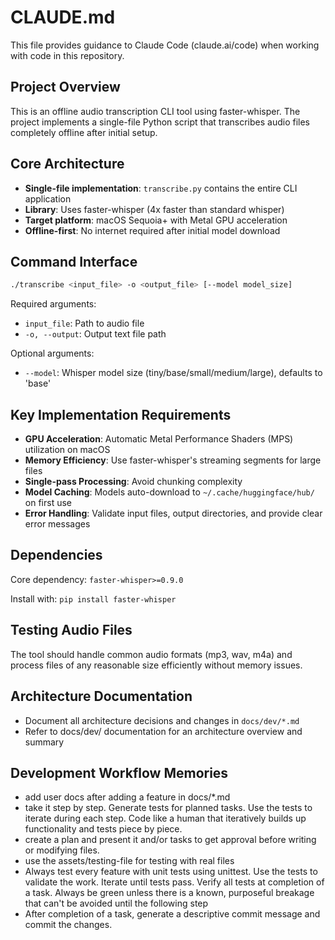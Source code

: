 # CLAUDE.md

This file provides guidance to Claude Code (claude.ai/code) when working with code in this repository.

## Project Overview

This is an offline audio transcription CLI tool using faster-whisper. The project implements a single-file Python script that transcribes audio files completely offline after initial setup.

## Core Architecture

- **Single-file implementation**: `transcribe.py` contains the entire CLI application
- **Library**: Uses faster-whisper (4x faster than standard whisper) 
- **Target platform**: macOS Sequoia+ with Metal GPU acceleration
- **Offline-first**: No internet required after initial model download

## Command Interface

```bash
./transcribe <input_file> -o <output_file> [--model model_size]
```

Required arguments:
- `input_file`: Path to audio file
- `-o, --output`: Output text file path

Optional arguments:
- `--model`: Whisper model size (tiny/base/small/medium/large), defaults to 'base'

## Key Implementation Requirements

- **GPU Acceleration**: Automatic Metal Performance Shaders (MPS) utilization on macOS
- **Memory Efficiency**: Use faster-whisper's streaming segments for large files
- **Single-pass Processing**: Avoid chunking complexity
- **Model Caching**: Models auto-download to `~/.cache/huggingface/hub/` on first use
- **Error Handling**: Validate input files, output directories, and provide clear error messages

## Dependencies

Core dependency: `faster-whisper>=0.9.0`

Install with: `pip install faster-whisper`

## Testing Audio Files

The tool should handle common audio formats (mp3, wav, m4a) and process files of any reasonable size efficiently without memory issues.

## Architecture Documentation

- Document all architecture decisions and changes in `docs/dev/*.md`
- Refer to docs/dev/ documentation for an architecture overview and summary

## Development Workflow Memories

- add user docs after adding a feature in docs/*.md
- take it step by step. Generate tests for planned tasks. Use the tests to iterate during each step. Code like a human that iteratively builds up functionality and tests piece by piece.
- create a plan and present it and/or tasks to get approval before writing or modifying files.
- use the assets/testing-file for testing with real files
- Always test every feature with unit tests using unittest. Use the tests to validate the work. Iterate until tests pass. Verify all tests at completion of a task. Always be green unless there is a known, purposeful breakage that can't be avoided until the following step
- After completion of a task, generate a descriptive commit message and commit the changes.